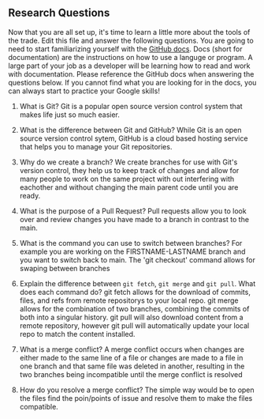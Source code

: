 ## Research Questions

Now that you are all set up, it's time to learn a little more about the tools of the trade. Edit this file and answer the following questions. You are going to need to start familiarizing yourself with the [GitHub docs](https://docs.github.com/en). Docs (short for documentation) are the instructions on how to use a languge or program. A large part of your job as a developer will be learning how to read and work with documentation. Please reference the GitHub docs when answering the questions below. If you cannot find what you are looking for in the docs, you can always start to practice your Google skills!

1. What is Git?
Git is a popular open source version control system that makes life just
so much easier.

2. What is the difference between Git and GitHub?
While Git is an open source version control sytem, GitHub is a cloud based
hosting service that helps you to manage your Git repositories.

3. Why do we create a branch?
We create branches for use with Git's version control, they help us to keep
track of changes and allow for many people to work on the same project
with out interfering with eachother and without changing the main parent code
until you are ready.

4. What is the purpose of a Pull Request?
Pull requests allow you to look over and review changes you have made to a 
branch in contrast to the main.

5. What is the command you can use to switch between branches? For example you are working on the FIRSTNAME-LASTNAME branch and you want to switch back to main.
The 'git checkout' command allows for swaping between branches

6. Explain the difference between `git fetch`, `git merge` and `git pull`. What does each command do?
git fetch allows for the download of commits, files, and refs from remote repositorys to your local repo.
git merge allows for the combination of two branches, combining the commits of both into a singular history.
git pull will also download content from a remote repository, however git pull will automatically update your local repo
to match the content installed.
7. What is a merge conflict?
A merge conflict occurs when changes are either made to the same line of a file or changes are made to a file in one branch
and that same file was deleted in another, resulting in the two branches being incompatible until the merge conflict is
resolved
8. How do you resolve a merge conflict?
The simple way would be to open the files find the poin/points of issue and resolve them to make the files compatible.

